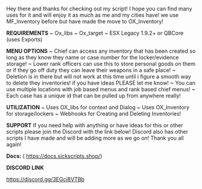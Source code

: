 Hey there and thanks for checking out my script! I hope you can find
many uses for it and will enjoy it as much as me and my cities have! we 
use MF_Inventory before but have made the move to OX_Inventory! 

**REQUIREMENTS**
~ Ox_libs
~ Ox_target
~ ESX Legacy 1.9.2+ or QBCore (uses Exports)

**MENU OPTIONS**
~ Chief can access any inventory that has been created so long as they 
know they name or case number for the locker/evidence storage! 
~ Lower rank officers can use this to store personal goods on them
or if they go off duty they can leave their weapons in a safe place! 
~ Deletion is in there but will not work at this time until i figure a 
smooth way to delete they inventories! if you have ideas PLEASE let me know!
~ You can use multiple locations with job based menus and rank 
based chief menus!
~ Each case has a unique id that can be pulled up from anywhere really!


**UTILIZATION**
~ Uses OX_libs for context and Dialog
~ Uses OX_Inventory for storage/lockers
~ Webhooks for Creating and Deleting Inventories!


**SUPPORT**
If you need help with anything or have ideas for this or other scripts 
please join the Discord with the link below! Discord also has other 
scripts I have made and will be adding more as we go on! Thank you all 
again!

**Docs:**
( https://docs.sickscripts.shop/)

**DISCORD LINK**

https://discord.gg/3EGcj8VTBb